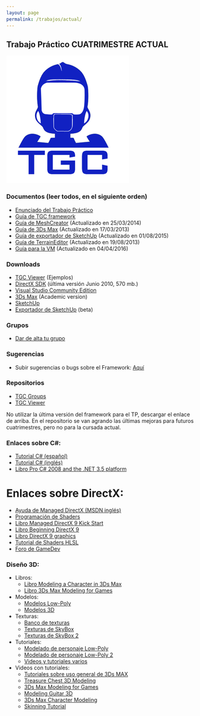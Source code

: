 ```yaml
---
layout: page
permalink: /trabajos/actual/
---
```

## Trabajo Práctico CUATRIMESTRE ACTUAL

![Logo](/images/robotgc.png)

### Documentos (leer todos, en el siguiente orden)

* [Enunciado del Trabajo Práctico](https://drive.google.com/open?id=10_9YngZLLZzIyVjXMp61XSO1rYHBJRgFBm-CUNm2vdw)
* [Guía de TGC framework](https://drive.google.com/open?id=1zeM7PZKPU-v5EufukBtf3OeyI7dCSuoGhdn0DqgPUuk)
* [Guía de MeshCreator](https://drive.google.com/file/d/0B-mVMTBAay-gMnBGMFJFdnQ3WTg/edit?usp=sharing) (Actualizado en 25/03/2014)
* [Guía de 3Ds Max](https://docs.google.com/file/d/0B-mVMTBAay-gY1ZkejFCeFdkMlU/edit?usp=sharing) (Actualizado en 17/03/2013)
* [Guía de exportador de SketchUp](https://drive.google.com/file/d/0BxUJZewaWJ7mTkluTjI0ZEMzTTg/view?usp=sharing) (Actualizado en 01/08/2015)
* [Guía de TerrainEditor](https://docs.google.com/file/d/0B-mVMTBAay-gMC13dWNCemtSeUU/edit?usp=sharing) (Actualizado en 19/08/2013)
* [Guía para la VM](https://drive.google.com/open?id=12N1LkUitgn6flJ4YKlcFQNeo9NjX7TTnsAps8SVEE0U) (Actualizado en 04/04/2016)

### Downloads

* [TGC Viewer](https://github.com/tgc-utn/tgc-viewer/releases) (Ejemplos)
* [DirectX SDK](https://www.microsoft.com/en-us/download/details.aspx?displaylang=en&id=6812) (última versión Junio 2010, 570 mb.)
* [Visual Studio Community Edition](https://visualstudio.microsoft.com/vs/community/)
* [3Ds Max](https://www.autodesk.com/education/free-software/3ds-max) (Academic version)
* [SketchUp](https://www.sketchup.com/)
* [Exportador de SketchUp](https://drive.google.com/file/d/0BxUJZewaWJ7mWk5wLTIzcUZJSWc/view?usp=sharing) (beta)

### Grupos

* [Dar de alta tu grupo](https://goo.gl/forms/vfrmvII1t4Q5yulu1)

### Sugerencias

* Subir sugerencias o bugs sobre el Framework: [Aquí](https://github.com/tgc-utn/tgc-viewer/issues)

### Repositorios

* [TGC Groups](https://github.com/tgc-utn/tgc-group)
* [TGC Viewer](https://github.com/tgc-utn/tgc-viewer)

No utilizar la última versión del framework para el TP, descargar el enlace de arriba. En el repositorio se van agrando las últimas mejoras para futuros cuatrimestres, pero no para la cursada actual.

### Enlaces sobre C#:

* [Tutorial C# (español)](http://www.devjoker.com/asp/~/gru/Tutorial-C/TUCS/Tutorial-C.aspx)
* [Tutorial C# (inglés)](http://www.java2s.com/Tutorial/CSharp/CatalogCSharp.htm)
* [Libro Pro C# 2008 and the .NET 3.5 platform](http://books.google.com/books?id=VGT1_UJzjM0C&printsec=frontcover&dq=c%23+pro&hl=es&ei=r4VgTKCfHYK78gb45py2DQ&sa=X&oi=book_result&ct=result&resnum=1&ved=0CCsQ6AEwAA#v=onepage&q&f=false)

# Enlaces sobre DirectX:

* [Ayuda de Managed DirectX (MSDN inglés)](https://docs.microsoft.com/en-us/previous-versions/windows/desktop/bb318658(v=vs.85))
* [Programación de Shaders](https://docs.microsoft.com/es-es/windows/desktop/direct3dhlsl/dx-graphics-hlsl-writing-shaders-9)
* [Libro Managed DirectX 9 Kick Start](https://books.google.com.ar/books?id=8Y4VrGBtGM8C&lpg=PP1&dq=Managed%20DirectX%209%20Kick%20Start&hl=es&pg=PP1#v=onepage&q&f=false)
* [Libro Beginning DirectX 9](http://read.pudn.com/downloads40/ebook/138617/[Beginning.DirectX.9.0].Beginning.DirectX.9.pdf)
* [Libro DirectX 9 graphics](http://books.google.com/books?id=CE-nxZ2JfS8C&printsec=frontcover&dq=directx+9&hl=es&ei=vYRgTMW4OMO88ga5irHCDQ&sa=X&oi=book_result&ct=result&resnum=2&ved=0CC0Q6AEwAQ#v=onepage&q&f=false)
* [Tutorial de Shaders HLSL](http://rbwhitaker.wikidot.com/hlsl-tutorials)
* [Foro de GameDev](http://www.gamedev.net/index)

### Diseño 3D:

* Libros:
  * [Libro Modeling a Character in 3Ds Max](http://books.google.com.ar/books?id=w_KLe1AylhEC&printsec=frontcover&dq=3d+max+character&hl=es&ei=hAdWTNOVFIK78gbazaHABA&sa=X&oi=book_result&ct=result&resnum=1&ved=0CC8Q6AEwAA#v=onepage&q=3d%20max%20character&f=false)
  * [Libro 3Ds Max Modeling for Games](https://books.google.com.ar/books?id=G7cgPVJ06nMC&lpg=PR3&dq=3d%20max%20character&hl=es&pg=PR3#v=onepage&q=3d%20max%20character&f=false)
* Modelos:
  * [Modelos Low-Poly](http://www.artist-3d.com/free_3d_models/index.php)
  * [Modelos 3D](https://www.highend3d.com/downloads)
* Texturas:
  * [Banco de texturas](https://www.textures.com/)
  * [Texturas de SkyBox](http://www.hazelwhorley.com/textures.html)
  * [Texturas de SkyBox 2](http://www.custommapmakers.org/skyboxes.php)
* Tutoriales:
  * [Modelado de personaje Low-Poly](https://3dtotal.com/tutorials/t/low-poly-character-modeling-and-texturing-athey-nansel-moravetz-model-man-low-poly)
  * [Modelado de personaje Low-Poly 2](http://www.3dtotal.com/team/Tutorials/discmage/discmage1.php)
  * [Videos y tutoriales varios](http://www.poopinmymouth.com/#tutorials)
* Videos con tutoriales:
  * [Tutoriales sobre uso general de 3Ds MAX](https://www.youtube.com/view_play_list?p=A12BF2F8CC489A50)
  * [Treasure Chest 3D Modeling](https://youtu.be/EP-hC31eCYw)
  * [3Ds Max Modeling for Games](http://www.youtube.com/watch?v=zA3zngtUbsU)
  * [Modeling Guitar 3D](https://youtu.be/FjEBueXCBNQ)
  * [3Ds Max Character Modeling](https://youtu.be/1NWHUOvo69w)
  * [Skinning Tutorial](https://youtu.be/gcHeHv3i7oY)
